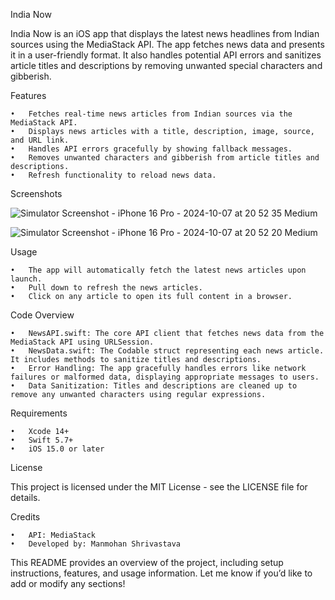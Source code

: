 India Now

India Now is an iOS app that displays the latest news headlines from Indian sources using the MediaStack API. The app fetches news data and presents it in a user-friendly format. It also handles potential API errors and sanitizes article titles and descriptions by removing unwanted special characters and gibberish.

Features

	•	Fetches real-time news articles from Indian sources via the MediaStack API.
	•	Displays news articles with a title, description, image, source, and URL link.
	•	Handles API errors gracefully by showing fallback messages.
	•	Removes unwanted characters and gibberish from article titles and descriptions.
	•	Refresh functionality to reload news data.

Screenshots


![Simulator Screenshot - iPhone 16 Pro - 2024-10-07 at 20 52 35 Medium](https://github.com/user-attachments/assets/83dacbd7-132f-4091-b1c9-efa57d270b0a)




![Simulator Screenshot - iPhone 16 Pro - 2024-10-07 at 20 52 20 Medium](https://github.com/user-attachments/assets/0a939b74-8a9f-4a1b-9ede-dce46f64f0cc)


Usage

	•	The app will automatically fetch the latest news articles upon launch.
	•	Pull down to refresh the news articles.
	•	Click on any article to open its full content in a browser.

Code Overview

	•	NewsAPI.swift: The core API client that fetches news data from the MediaStack API using URLSession.
	•	NewsData.swift: The Codable struct representing each news article. It includes methods to sanitize titles and descriptions.
	•	Error Handling: The app gracefully handles errors like network failures or malformed data, displaying appropriate messages to users.
	•	Data Sanitization: Titles and descriptions are cleaned up to remove any unwanted characters using regular expressions.

 Requirements

	•	Xcode 14+
	•	Swift 5.7+
	•	iOS 15.0 or later

License

This project is licensed under the MIT License - see the LICENSE file for details.

Credits

	•	API: MediaStack
	•	Developed by: Manmohan Shrivastava

This README provides an overview of the project, including setup instructions, features, and usage information. Let me know if you’d like to add or modify any sections!

